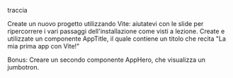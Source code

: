 traccia

Create un nuovo progetto utilizzando Vite: aiutatevi con le slide per ripercorrere i vari passaggi dell'installazione come visti a lezione.
Create e utilizzate un componente AppTitle, il quale contiene un titolo che recita "La mia prima app con Vite!"

Bonus:
Creare un secondo componente AppHero, che visualizza un jumbotron.